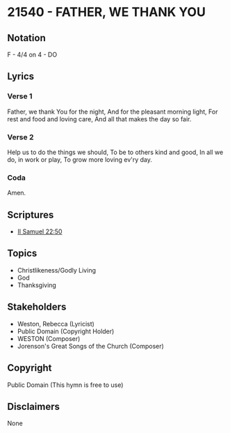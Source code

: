 # 21540 - FATHER, WE THANK YOU

## Notation

F - 4/4 on 4 - DO

## Lyrics

### Verse 1

Father, we thank You for the night, And for the pleasant morning light, For rest and food and loving care, And all that makes the day so fair. 

### Verse 2

Help us to do the things we should, To be to others kind and good, In all we do, in work or play, To grow more loving ev'ry day.


### Coda

Amen.


## Scriptures

- [II Samuel 22:50](https://www.biblegateway.com/passage/?search=II%20Samuel%2022%3A50)

## Topics

- Christlikeness/Godly Living
- God
- Thanksgiving

## Stakeholders

- Weston, Rebecca  (Lyricist)
- Public Domain (Copyright Holder)
- WESTON (Composer)
- Jorenson's Great Songs of the Church (Composer)

## Copyright

Public Domain
(This hymn is free to use)

## Disclaimers

None

